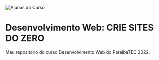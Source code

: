 ![Alunas do Curso](https://i.ibb.co/dgC5HPy/cursos-de-f-rias-capa-classroom-1.png)
# Desenvolvimento Web: CRIE SITES DO ZERO
Meu repositorio do curso
Desenvolvimento Web do ParaíbaTEC 2022.
